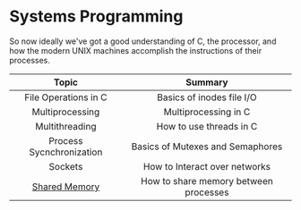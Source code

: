 # Systems Programming 

So now ideally we've got a good understanding of C, the processor, and how the modern UNIX machines accomplish the instructions of their processes. 


| Topic | Summary |  
|:-------------: | :-----:|
| File Operations in C | Basics of inodes file I/O |  
| Multiprocessing  | Multiprocessing in C |
| Multithreading  | How to use threads in C |  
| Process Sycnchronization | Basics of Mutexes and Semaphores |
| Sockets  | How to Interact over networks	|
| [Shared Memory](https://github.com/DavidAwad/Computer-Architecture-for-People-with-Lives/blob/master/Systems-Programming/Shared%20Memory.md) | How to share memory between processes |


